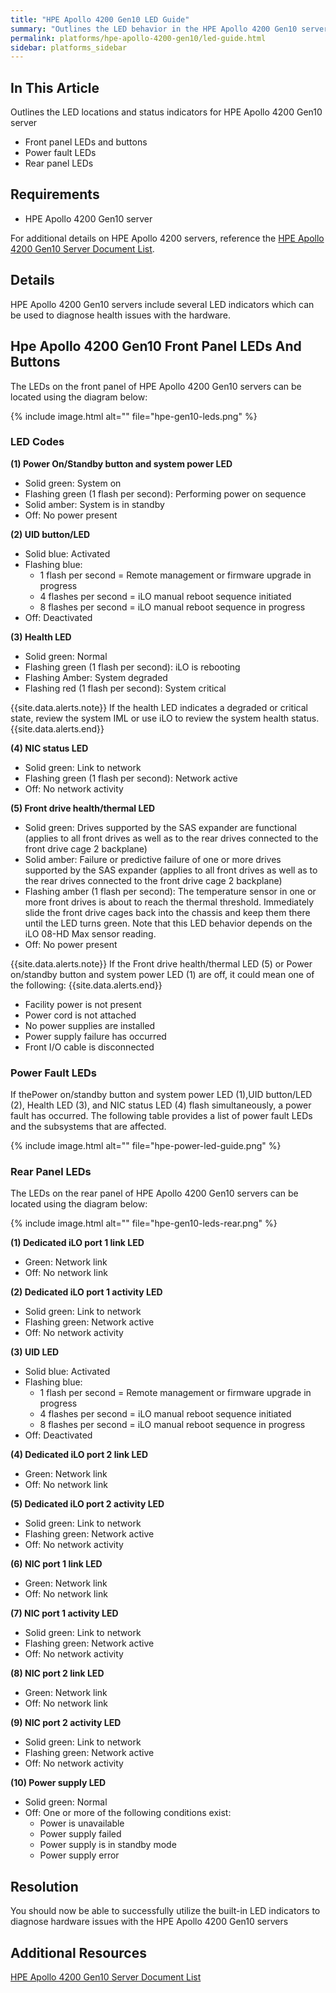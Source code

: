 ```yaml
---
title: "HPE Apollo 4200 Gen10 LED Guide"
summary: "Outlines the LED behavior in the HPE Apollo 4200 Gen10 server."
permalink: platforms/hpe-apollo-4200-gen10/led-guide.html
sidebar: platforms_sidebar
---
```

## In This Article

Outlines the LED locations and status indicators for HPE Apollo 4200 Gen10 server

-   Front panel LEDs and buttons
-   Power fault LEDs
-   Rear panel LEDs

## Requirements

-   HPE Apollo 4200 Gen10 server

For additional details on HPE Apollo 4200 servers, reference the [HPE Apollo 4200 Gen10 Server Document List](https://support.hpe.com/hpsc/doc/public/display?docId=emr_na-a00061642en_us&docLocale=en_US).

## Details

HPE Apollo 4200 Gen10 servers include several LED indicators which can be used to diagnose health issues with the hardware.

## Hpe Apollo 4200 Gen10 Front Panel LEDs And Buttons

The LEDs on the front panel of HPE Apollo 4200 Gen10 servers can be located using the diagram below:

{% include image.html alt="" file="hpe-gen10-leds.png" %}

### LED Codes

**(1) Power On/Standby button and system power LED**

-   Solid green: System on
-   Flashing green (1 flash per second): Performing power on sequence
-   Solid amber: System is in standby
-   Off: No power present

**(2) UID button/LED**

-   Solid blue: Activated
-   Flashing blue:
    -   1 flash per second = Remote management or firmware upgrade in progress
    -   4 flashes per second = iLO manual reboot sequence initiated
    -   8 flashes per second = iLO manual reboot sequence in progress
-   Off: Deactivated

**(3) Health LED**

-   Solid green: Normal
-   Flashing green (1 flash per second): iLO is rebooting
-   Flashing Amber: System degraded
-   Flashing red (1 flash per second): System critical

{{site.data.alerts.note}}
If the health LED indicates a degraded or critical state, review the system IML or use iLO to review the system health status.
{{site.data.alerts.end}}

**(4) NIC status LED**

-   Solid green: Link to network
-   Flashing green (1 flash per second): Network active
-   Off: No network activity

**(5) Front drive health/thermal LED**

-   Solid green: Drives supported by the SAS expander are functional (applies to all front drives as well as to the rear drives connected to the front drive cage 2 backplane)
-   Solid amber: Failure or predictive failure of one or more drives supported by the SAS expander (applies to all front drives as well as to the rear drives connected to the front drive cage 2 backplane)
-   Flashing amber (1 flash per second): The temperature sensor in one or more front drives is about to reach the thermal threshold. Immediately slide the front drive cages back into the chassis and keep them there until the LED turns green. Note that this LED behavior depends on the iLO 08-HD Max sensor reading.
-   Off: No power present

{{site.data.alerts.note}}
If the Front drive health/thermal LED (5) or Power on/standby button and system power LED (1) are off, it could mean one of the following:
{{site.data.alerts.end}}

-   Facility power is not present
-   Power cord is not attached
-   No power supplies are installed
-   Power supply failure has occurred
-   Front I/O cable is disconnected

### Power Fault LEDs

If thePower on/standby button and system power LED (1),UID button/LED (2), Health LED (3), and NIC status LED (4) flash simultaneously, a power fault has occurred. The following table provides a list of power fault LEDs and the subsystems that are affected.

{% include image.html alt="" file="hpe-power-led-guide.png" %}

### Rear Panel LEDs

The LEDs on the rear panel of HPE Apollo 4200 Gen10 servers can be located using the diagram below:

{% include image.html alt="" file="hpe-gen10-leds-rear.png" %}

**(1) Dedicated iLO port 1 link LED**

-   Green: Network link
-   Off: No network link

**(2) Dedicated iLO port 1 activity LED**

-   Solid green: Link to network
-   Flashing green: Network active
-   Off: No network activity

**(3) UID LED**

-   Solid blue: Activated
-   Flashing blue:
    -   1 flash per second = Remote management or firmware upgrade in progress
    -   4 flashes per second = iLO manual reboot sequence initiated
    -   8 flashes per second = iLO manual reboot sequence in progress
-   Off: Deactivated

**(4) Dedicated iLO port 2 link LED**

-   Green: Network link
-   Off: No network link

**(5) Dedicated iLO port 2 activity LED**

-   Solid green: Link to network
-   Flashing green: Network active
-   Off: No network activity

**(6) NIC port 1 link LED**

-   Green: Network link
-   Off: No network link

**(7) NIC port 1 activity LED**

-   Solid green: Link to network
-   Flashing green: Network active
-   Off: No network activity

**(8) NIC port 2 link LED**

-   Green: Network link
-   Off: No network link

**(9) NIC port 2 activity LED**

-   Solid green: Link to network
-   Flashing green: Network active
-   Off: No network activity

**(10) Power supply LED**

-   Solid green: Normal
-   Off: One or more of the following conditions exist:
    -   Power is unavailable
    -   Power supply failed
    -   Power supply is in standby mode
    -   Power supply error

## Resolution

You should now be able to successfully utilize the built-in LED indicators to diagnose hardware issues with the HPE Apollo 4200 Gen10 servers

## Additional Resources

[HPE Apollo 4200 Gen10 Server Document List](https://support.hpe.com/hpsc/doc/public/display?docId=emr_na-a00061642en_us&docLocale=en_US)
